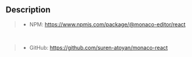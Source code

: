 ## Description
> - NPM: https://www.npmjs.com/package/@monaco-editor/react

<br />

> - GitHub: https://github.com/suren-atoyan/monaco-react
